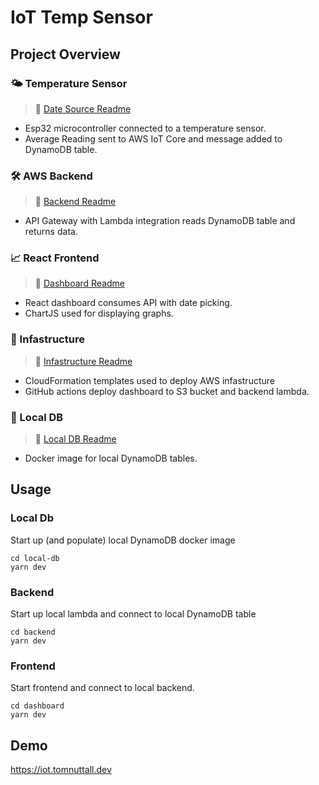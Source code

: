# IoT Temp Sensor

## Project Overview

### :sun_behind_small_cloud: Temperature Sensor

> :book: [Date Source Readme](/microcontroller/README.md)

- Esp32 microcontroller connected to a temperature sensor.
- Average Reading sent to AWS IoT Core and message added to DynamoDB table.

### 🛠️ AWS Backend

> :book: [Backend Readme](/backend/README.md)

- API Gateway with Lambda integration reads DynamoDB table and returns data.

### 📈 React Frontend

> :book: [Dashboard Readme](/dashboard/README.md)

- React dashboard consumes API with date picking.
- ChartJS used for displaying graphs.

### :bricks: Infastructure

> :book: [Infastructure Readme](/infastructure/README.md)

- CloudFormation templates used to deploy AWS infastructure
- GitHub actions deploy dashboard to S3 bucket and backend lambda.

### :bricks: Local DB

> :book: [Local DB Readme](/local-db/README.md)

- Docker image for local DynamoDB tables.

## Usage

### Local Db

Start up (and populate) local DynamoDB docker image

```
cd local-db
yarn dev
```

### Backend

Start up local lambda and connect to local DynamoDB table

```
cd backend
yarn dev
```

### Frontend

Start frontend and connect to local backend.

```
cd dashboard
yarn dev
```

## Demo

https://iot.tomnuttall.dev
